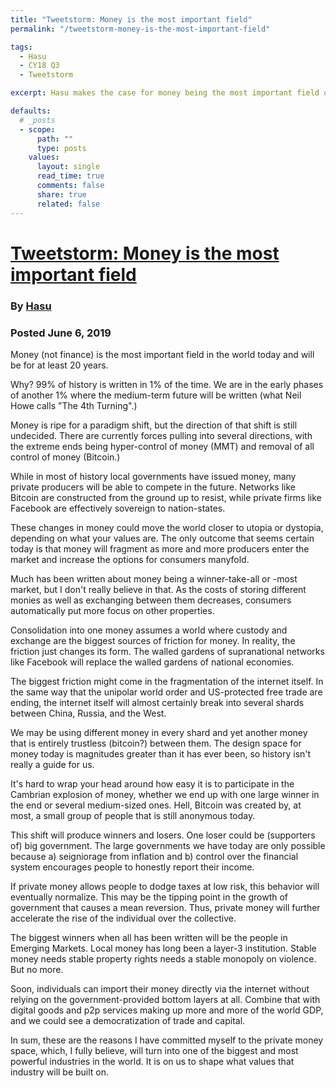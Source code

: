 ```yaml
---
title: "Tweetstorm: Money is the most important field"
permalink: "/tweetstorm-money-is-the-most-important-field" 

tags:
  - Hasu
  - CY18 Q3
  - Tweetstorm

excerpt: Hasu makes the case for money being the most important field of study over the next 20 years. Posted June 6, 2019.

defaults:
  # _posts
  - scope:
      path: ""
      type: posts
    values:
      layout: single
      read_time: true
      comments: false
      share: true
      related: false
---
```


# [Tweetstorm: Money is the most important field](https://twitter.com/hasufl/status/1136679554817363973)
### By [Hasu](https://twitter.com/hasufl/)
### Posted June 6, 2019

Money (not finance) is the most important field in the world today and will be for at least 20 years.

Why? 99% of history is written in 1% of the time. We are in the early phases of another 1% where the medium-term future will be written (what Neil Howe calls "The 4th Turning".)

Money is ripe for a paradigm shift, but the direction of that shift is still undecided. There are currently forces pulling into several directions, with the extreme ends being hyper-control of money (MMT) and removal of all control of money (Bitcoin.)

While in most of history local governments have issued money, many private producers will be able to compete in the future. Networks like Bitcoin are constructed from the ground up to resist, while private firms like Facebook are effectively sovereign to nation-states.

These changes in money could move the world closer to utopia or dystopia, depending on what your values are. The only outcome that seems certain today is that money will fragment as more and more producers enter the market and increase the options for consumers manyfold.

Much has been written about money being a winner-take-all or -most market, but I don't really believe in that. As the costs of storing different monies as well as exchanging between them decreases, consumers automatically put more focus on other properties.

Consolidation into one money assumes a world where custody and exchange are the biggest sources of friction for money. In reality, the friction just changes its form. The walled gardens of supranational networks like Facebook will replace the walled gardens of national economies.

The biggest friction might come in the fragmentation of the internet itself. In the same way that the unipolar world order and US-protected free trade are ending, the internet itself will almost certainly break into several shards between China, Russia, and the West.

We may be using different money in every shard and yet another money that is entirely trustless (bitcoin?) between them. The design space for money today is magnitudes greater than it has ever been, so history isn't really a guide for us.

It's hard to wrap your head around how easy it is to participate in the Cambrian explosion of money, whether we end up with one large winner in the end or several medium-sized ones. Hell, Bitcoin was created by, at most, a small group of people that is still anonymous today.

This shift will produce winners and losers. One loser could be (supporters of) big government. The large governments we have today are only possible because a) seigniorage from inflation and b) control over the financial system encourages people to honestly report their income.

If private money allows people to dodge taxes at low risk, this behavior will eventually normalize. This may be the tipping point in the growth of government that causes a mean reversion. Thus, private money will further accelerate the rise of the individual over the collective.

The biggest winners when all has been written will be the people in Emerging Markets. Local money has long been a layer-3 institution. Stable money needs stable property rights needs a stable monopoly on violence. But no more.

Soon, individuals can import their money directly via the internet without relying on the government-provided bottom layers at all. Combine that with digital goods and p2p services making up more and more of the world GDP, and we could see a democratization of trade and capital.

In sum, these are the reasons I have committed myself to the private money space, which, I fully believe, will turn into one of the biggest and most powerful industries in the world. It is on us to shape what values that industry will be built on. 